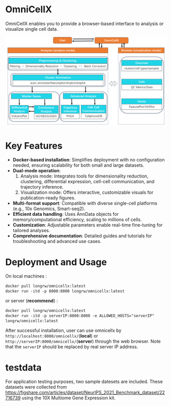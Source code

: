 # OmniCellX
OmniCellX enables you to provide a browser-based interface to analysis or visualize single cell data.

<img src="./overview.png" alt="overview" width="800" />

# Key Features
<ul>
  <li><b>Docker-based installation</b>: Simplifies deployment with no configuration needed, ensuring scalability for both small and large datasets.</li>
  <li><b>Dual-mode operation</b>:<ol><li>Analysis mode: Integrates tools for dimensionality reduction, clustering, differential expression, cell-cell communication, and trajectory inference.</li><li>Visualization mode: Offers interactive, customizable visuals for publication-ready figures.</li></ol></li>
  <li><b>Multi-format support</b>: Compatible with diverse single-cell platforms (e.g., 10x Genomics, Smart-seq2).</li>
  <li><b>Efficient data handling</b>: Uses AnnData objects for memory/computational efficiency, scaling to millions of cells.</li>
  <li><b>Customization</b>: Adjustable parameters enable real-time fine-tuning for tailored analyses.</li>
  <li><b>Comprehensive documentation</b>: Detailed guides and tutorials for troubleshooting and advanced use cases.</li>
</ul>

# Deployment and Usage
On local machines :
```
docker pull longrw/omnicellx:latest
docker run -itd -p 8000:8000 longrw/omnicellx:latest
```
or server (<b>recommend</b>) :
```
docker pull longrw/omnicellx:latest
docker run -itd -p serverIP:8000:8000 -e ALLOWED_HOSTS="serverIP" longrw/omnicellx:latest
```
After successful installation, user can use omnicellx by `http://localhost:8000/omnicellx/`(<b>local</b>) or `http://serverIP:8000/omnicellx/`(<b>server</b>) through the web browser. Note that the `serverIP` should be replaced by real server IP address.

# testdata
For application testing purposes, two sample datesets are included. These datasets were collected from https://figshare.com/articles/dataset/NeurIPS_2021_Benchmark_dataset/22716739 using the 10X Multiome Gene Expression kit.
